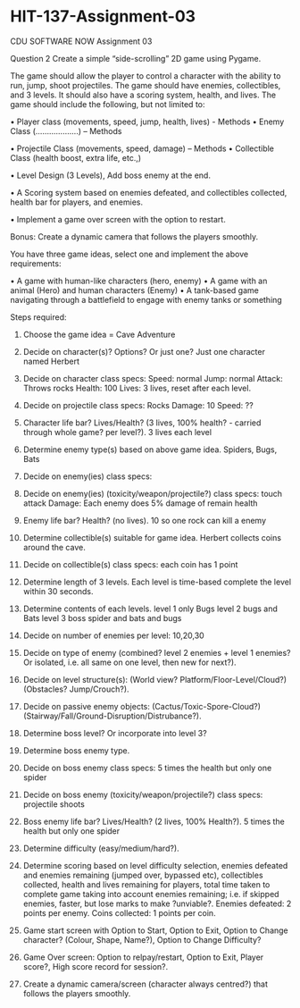 # HIT-137-Assignment-03
CDU SOFTWARE NOW Assignment 03



Question 2
Create a simple “side-scrolling” 2D game using Pygame. 

The game should allow the player to control a character 
with the ability to run, jump, shoot projectiles. 
The game should have enemies, collectibles, and 3 levels. 
It should also have a scoring system, health, and lives.
The game should include the following, but not limited to:

• Player class (movements, speed, jump, health, lives) - Methods
• Enemy Class (……………….) – Methods

• Projectile Class (movements, speed, damage) – Methods
• Collectible Class (health boost, extra life, etc.,)

• Level Design (3 Levels), Add boss enemy at the end.

• A Scoring system based on enemies defeated, and collectibles
  collected, health bar for players, and enemies.

• Implement a game over screen with the option to restart.

Bonus: Create a dynamic camera that follows the players smoothly.

You have three game ideas, select one and implement the above
requirements:

• A game with human-like characters (hero, enemy)
• A game with an animal (Hero) and human characters (Enemy)
• A tank-based game navigating through a battlefield to engage with
enemy tanks or something


Steps required:

1) Choose the game idea = 
                         Cave Adventure

2) Decide on character(s)? Options? Or just one? 
                         Just one character named Herbert
3) Decide on character class specs: 
                                    Speed: normal
                                    Jump: normal
                                    Attack: Throws rocks
                                    Health: 100
                                    Lives: 3 lives, reset after each level.
4) Decide on projectile class specs: Rocks
                                     Damage: 10
                                     Speed: ??
                                  
5) Character life bar? Lives/Health? (3 lives, 100% health? - carried through whole game? per level?). 
                                      3 lives each level

6) Determine enemy type(s) based on above game idea. 
                                Spiders, Bugs, Bats
7) Decide on enemy(ies) class specs: 

8) Decide on enemy(ies) (toxicity/weapon/projectile?) class specs: 
                                touch attack Damage: Each enemy does 5% damage of remain health

9) Enemy life bar? Health? (no lives). 10 so one rock can kill a enemy

10) Determine collectible(s) suitable for game idea. 
                                        Herbert collects coins around the cave.
11) Decide on collectible(s) class specs:
                                        each coin has 1 point
12) Determine length of 3 levels. 
                                Each level is time-based complete the level within 30 seconds.
13) Determine contents of each levels. 
                                      level 1 only Bugs
                                      level 2 bugs and Bats
                                      level 3 boss spider and bats and bugs
                                
14) Decide on number of enemies per level: 10,20,30

15) Decide on type of enemy (combined? level 2 enemies + level 1 enemies? Or isolated, i.e. all same on one level, then new for next?).

16) Decide on level structure(s): (World view? Platform/Floor-Level/Cloud?)  (Obstacles? Jump/Crouch?).

17) Decide on passive enemy objects: (Cactus/Toxic-Spore-Cloud?)  (Stairway/Fall/Ground-Disruption/Distrubance?).

18) Determine boss level? Or incorporate into level 3?

19) Determine boss enemy type.

20) Decide on boss enemy class specs: 5 times the health but only one spider

21) Decide on boss enemy (toxicity/weapon/projectile?) class specs: projectile shoots

22) Boss enemy life bar? Lives/Health? (2 lives, 100% Health?).
                                              5 times the health but only one spider
23) Determine difficulty (easy/medium/hard?).

24) Determine scoring based on level difficulty selection, enemies defeated and enemies remaining (jumped over, bypassed etc), collectibles
    collected, health and lives remaining for players, total time taken to complete game taking into account enemies remaining;
    i.e. if skipped enemies, faster, but lose marks to make ?unviable?. 
                                                                  Enemies defeated: 2 points per enemy.
                                                                  Coins collected: 1 points per coin.

25) Game start screen with Option to Start, Option to Exit, Option to Change character? (Colour, Shape, Name?), Option to Change Difficulty?

26) Game Over screen: Option to relpay/restart, Option to Exit, Player score?, High score record for session?.

27) Create a dynamic camera/screen (character always centred?) that follows the players smoothly.

